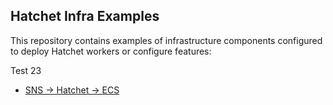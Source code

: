 ## Hatchet Infra Examples

This repository contains examples of infrastructure components configured to deploy Hatchet workers or configure features:

Test 23

- [SNS -> Hatchet -> ECS](./sns-ecs-example/)
